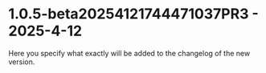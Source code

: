 # 1.0.5-beta20254121744471037PR3 - 2025-4-12

Here you specify what exactly will be added to the changelog of the new version.


